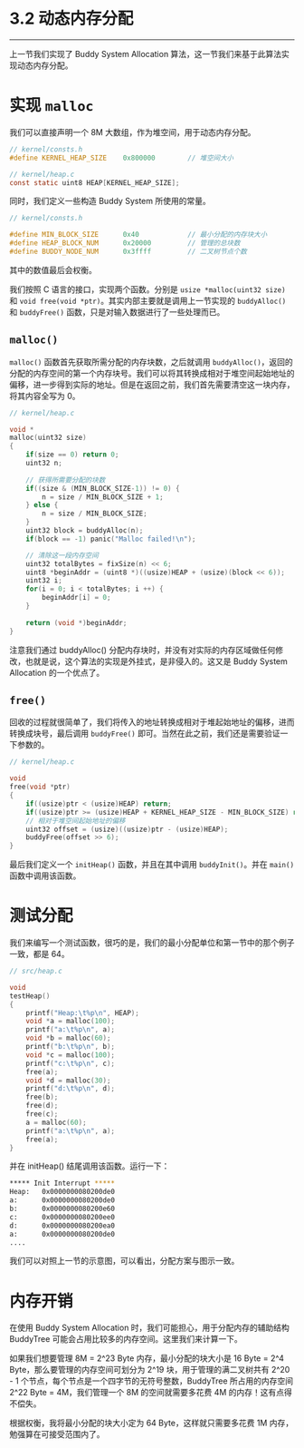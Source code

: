 # 3.2 动态内存分配

----

上一节我们实现了 Buddy System Allocation 算法，这一节我们来基于此算法实现动态内存分配。

# 实现 `malloc`

我们可以直接声明一个 8M 大数组，作为堆空间，用于动态内存分配。

```c
// kernel/consts.h
#define KERNEL_HEAP_SIZE    0x800000        // 堆空间大小

// kernel/heap.c
const static uint8 HEAP[KERNEL_HEAP_SIZE];
```

同时，我们定义一些构造 Buddy System 所使用的常量。

```c
// kernel/consts.h

#define MIN_BLOCK_SIZE      0x40            // 最小分配的内存块大小
#define HEAP_BLOCK_NUM      0x20000         // 管理的总块数
#define BUDDY_NODE_NUM      0x3ffff         // 二叉树节点个数
```

其中的数值最后会权衡。

我们按照 C 语言的接口，实现两个函数。分别是 `usize *malloc(uint32 size)` 和 `void free(void *ptr)`。其实内部主要就是调用上一节实现的 `buddyAlloc()` 和 `buddyFree()` 函数，只是对输入数据进行了一些处理而已。

## `malloc()`

`malloc()` 函数首先获取所需分配的内存块数，之后就调用 `buddyAlloc()`，返回的分配的内存空间的第一个内存块号。我们可以将其转换成相对于堆空间起始地址的偏移，进一步得到实际的地址。但是在返回之前，我们首先需要清空这一块内存，将其内容全写为 0。

```c
// kernel/heap.c

void *
malloc(uint32 size)
{
    if(size == 0) return 0;
    uint32 n;
    
    // 获得所需要分配的块数
    if((size & (MIN_BLOCK_SIZE-1)) != 0) {
        n = size / MIN_BLOCK_SIZE + 1;
    } else {
        n = size / MIN_BLOCK_SIZE;
    }
    uint32 block = buddyAlloc(n);
    if(block == -1) panic("Malloc failed!\n");

    // 清除这一段内存空间
    uint32 totalBytes = fixSize(n) << 6;
    uint8 *beginAddr = (uint8 *)((usize)HEAP + (usize)(block << 6));
    uint32 i;
    for(i = 0; i < totalBytes; i ++) {
        beginAddr[i] = 0;
    }
    
    return (void *)beginAddr;
}
```

注意我们通过 buddyAlloc() 分配内存块时，并没有对实际的内存区域做任何修改，也就是说，这个算法的实现是外挂式，是非侵入的。这又是 Buddy System Allocation 的一个优点了。

## `free()`

回收的过程就很简单了，我们将传入的地址转换成相对于堆起始地址的偏移，进而转换成块号，最后调用 `buddyFree()` 即可。当然在此之前，我们还是需要验证一下参数的。

```c
// kernel/heap.c

void
free(void *ptr)
{
    if((usize)ptr < (usize)HEAP) return;
    if((usize)ptr >= (usize)HEAP + KERNEL_HEAP_SIZE - MIN_BLOCK_SIZE) return;
    // 相对于堆空间起始地址的偏移
    uint32 offset = (usize)((usize)ptr - (usize)HEAP);
    buddyFree(offset >> 6);
}
```

最后我们定义一个 `initHeap()` 函数，并且在其中调用 `buddyInit()`。并在 `main()` 函数中调用该函数。

# 测试分配

我们来编写一个测试函数，很巧的是，我们的最小分配单位和第一节中的那个例子一致，都是 64。

```c
// src/heap.c

void
testHeap()
{
    printf("Heap:\t%p\n", HEAP);
    void *a = malloc(100);
    printf("a:\t%p\n", a);
    void *b = malloc(60);
    printf("b:\t%p\n", b);
    void *c = malloc(100);
    printf("c:\t%p\n", c);
    free(a);
    void *d = malloc(30);
    printf("d:\t%p\n", d);
    free(b);
    free(d);
    free(c);
    a = malloc(60);
    printf("a:\t%p\n", a);
    free(a);
}
```

并在 initHeap() 结尾调用该函数。运行一下：

```bash
***** Init Interrupt *****
Heap:   0x0000000080200de0
a:      0x0000000080200de0
b:      0x0000000080200e60
c:      0x0000000080200ee0
d:      0x0000000080200ea0
a:      0x0000000080200de0
....
```

我们可以对照上一节的示意图，可以看出，分配方案与图示一致。

# 内存开销

在使用 Buddy System Allocation 时，我们可能担心，用于分配内存的辅助结构 BuddyTree 可能会占用比较多的内存空间。这里我们来计算一下。

如果我们想要管理 8M = 2^23 Byte 内存，最小分配的块大小是 16 Byte = 2^4 Byte，那么要管理的内存空间可划分为 2^19 块，用于管理的满二叉树共有 2^20 - 1 个节点，每个节点是一个四字节的无符号整数，BuddyTree 所占用的内存空间 2^22 Byte = 4M，我们管理一个 8M 的空间就需要多花费 4M 的内存！这有点得不偿失。

根据权衡，我将最小分配的块大小定为 64 Byte，这样就只需要多花费 1M 内存，勉强算在可接受范围内了。